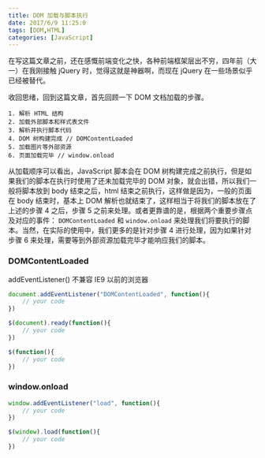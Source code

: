 ```yaml
---
title: DOM 加载与脚本执行
date: 2017/6/9 11:25:0
tags: [DOM,HTML]
categories: [JavaScript]
---
```

在写这篇文章之前，还在感慨前端变化之快，各种前端框架层出不穷，四年前（大一）在我刚接触 jQuery 时，觉得这就是神器啊，而现在 jQuery 在一些场景似乎已经被替代。		
		
收回思绪，回到这篇文章，首先回顾一下 DOM 文档加载的步骤。  

<!--more-->		

```
1. 解析 HTML 结构
2. 加载外部脚本和样式表文件
3. 解析并执行脚本代码
4. DOM 树构建完成 // DOMContentLoaded
5. 加载图片等外部资源
6. 页面加载完毕 // window.onload		
```
从加载顺序可以看出，JavaScript 脚本会在 DOM 树构建完成之前执行，但是如果我们的脚本在执行时使用了还未加载完毕的 DOM 对象，就会出错，所以我们一般将脚本放到 body 结束之后，html 结束之前执行，这样做是因为，一般的页面在 body 结束时，基本上 DOM 解析也就结束了，这样相当于将我们的脚本放在了上述的步骤 4 之后，步骤 5 之前来处理。或者更靠谱的是，根据两个重要步骤点及对应的事件： `DOMContentLoaded` 和 `window.onload` 来处理我们将要执行的脚本。当然，在实际的使用中，我们更多的是针对步骤 4 进行处理，因为如果针对步骤 6 来处理，需要等到外部资源加载完毕才能响应我们的脚本。  

### DOMContentLoaded		
addEventListener() 不兼容 IE9 以前的浏览器  

```js
document.addEventListener("DOMContentLoaded", function(){
	// your code
})
```
		
```js
$(document).ready(function(){
	// your code
})

$(function(){
	// your code
})
```
### window.onload
		
```js
window.addEventListener("load", function(){
	// your code
})
```
		
```js
$(window).load(function(){
	// your code
})
```